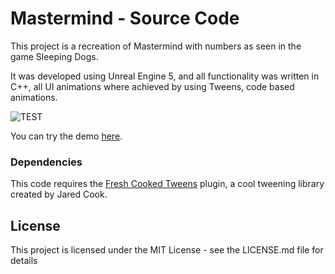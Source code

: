 # Mastermind - Source Code

This project is a recreation of Mastermind with numbers as seen in the game Sleeping Dogs.

It was developed using Unreal Engine 5, and all functionality was written in C++, all UI animations where achieved by using Tweens, code based animations.

![TEST](https://media.giphy.com/media/yr7n0u3qzO9nG/giphy.gif)

You can try the demo [here](TBA).

### Dependencies

This code requires the [Fresh Cooked Tweens](https://github.com/jdcook/fresh_cooked_tweens) plugin, a cool tweening library created by Jared Cook.

## License

This project is licensed under the MIT License - see the LICENSE.md file for details

